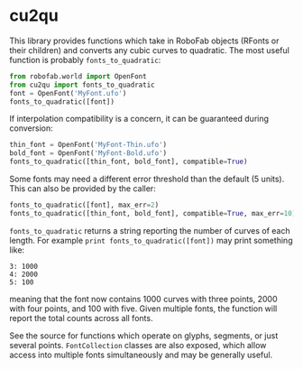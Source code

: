 # cu2qu

This library provides functions which take in RoboFab objects (RFonts or their
children) and converts any cubic curves to quadratic. The most useful function
is probably `fonts_to_quadratic`:

```python
from robofab.world import OpenFont
from cu2qu import fonts_to_quadratic
font = OpenFont('MyFont.ufo')
fonts_to_quadratic([font])
```

If interpolation compatibility is a concern, it can be guaranteed during
conversion:

```python
thin_font = OpenFont('MyFont-Thin.ufo')
bold_font = OpenFont('MyFont-Bold.ufo')
fonts_to_quadratic([thin_font, bold_font], compatible=True)
```

Some fonts may need a different error threshold than the default (5 units). This
can also be provided by the caller:

```python
fonts_to_quadratic([font], max_err=2)
fonts_to_quadratic([thin_font, bold_font], compatible=True, max_err=10)
```

`fonts_to_quadratic` returns a string reporting the number of curves of each
length. For example `print fonts_to_quadratic([font])` may print something like:

```
3: 1000
4: 2000
5: 100
```

meaning that the font now contains 1000 curves with three points, 2000 with four
points, and 100 with five. Given multiple fonts, the function will report the
total counts across all fonts.

See the source for functions which operate on glyphs, segments, or just several
points. `FontCollection` classes are also exposed, which allow access into
multiple fonts simultaneously and may be generally useful.
